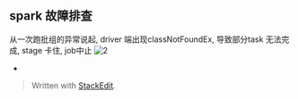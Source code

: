 
## spark 故障排查
从一次跑批组的异常说起, driver 端出现classNotFoundEx, 导致部分task 无法完成, stage 卡住, job中止
![2](https://user-images.githubusercontent.com/20329409/45937070-a4562c80-bfef-11e8-8a51-ad5d451148a8.png)

* 

> Written with [StackEdit](https://stackedit.io/).
<!--stackedit_data:
eyJoaXN0b3J5IjpbMjAwMTgzNTY2M119
-->